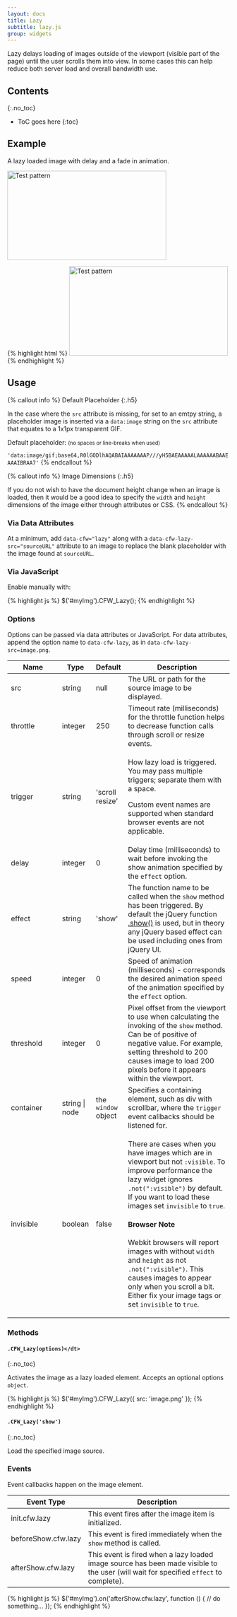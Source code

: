 ```yaml
---
layout: docs
title: Lazy
subtitle: lazy.js
group: widgets
---
```


Lazy delays loading of images outside of the viewport (visible part of the page) until the user scrolls them into view.  In some cases this can help reduce both server load and overall bandwidth use.

## Contents
{:.no_toc}

* ToC goes here
{:toc}

## Example

A lazy loaded image with delay and a fade in animation.

<div class="cf-example">
    <img data-cfw="lazy" data-cfw-lazy-delay="1000" data-cfw-lazy-effect="fadeIn" data-cfw-lazy-speed="1000" data-cfw-lazy-src="{{ site.basurl}}/assets/img/test.gif" width="360" height="202" alt="Test pattern" />
</div>

{% highlight html %}
<img src="" data-cfw="lazy" data-cfw-lazy-delay="1000" data-cfw-lazy-effect="fadeIn" data-cfw-lazy-speed="1000" data-cfw-lazy-src="test.gif" width="360" height="202" alt="Test pattern" />
{% endhighlight %}

## Usage

{% callout info %}
Default Placeholder
{:.h5}

In the case where the `src` attribute is missing, for set to an emtpy string, a placeholder image is inserted via a `data:image` string on the `src` attribute that equates to a 1x1px transparent GIF.

Default placeholder: <small>(no spaces or line-breaks when used)</small>

`'data:image/gif;base64,R0lGODlhAQABAIAAAAAAAP///yH5BAEAAAAALAAAAAABAAEAAAIBRAA7'`
{% endcallout %}

{% callout info %}
Image Dimensions
{:.h5}

If you do not wish to have the document height change when an image is loaded, then it would be a good idea to specify the `width` and `height` dimensions of the image either through attributes or CSS.
{% endcallout %}

### Via Data Attributes

At a minimum, add `data-cfw="lazy"` along with a `data-cfw-lazy-src="sourceURL"` attribute to an image to replace the blank placeholder with the image found at `sourceURL`.

### Via JavaScript

Enable manually with:

{% highlight js %}
$('#myImg').CFW_Lazy();
{% endhighlight %}

### Options

Options can be passed via data attributes or JavaScript. For data attributes, append the option name to `data-cfw-lazy`, as in `data-cfw-lazy-src=image.png`.

<div class="table-responsive">
    <table class="table table-bordered table-striped">
    <thead>
        <tr>
            <th style="width: 100px;">Name</th>
            <th style="width: 50px;">Type</th>
            <th style="width: 50px;">Default</th>
            <th>Description</th>
        </tr>
    </thead>
    <tbody>
        <tr>
            <td>src</td>
            <td>string</td>
            <td>null</td>
            <td>The URL or path for the source image to be displayed.</td>
        </tr>
        <tr>
            <td>throttle</td>
            <td>integer</td>
            <td>250</td>
            <td>Timeout rate (milliseconds) for the throttle function helps to decrease function calls through scroll or resize events.</td>
        </tr>
        <tr>
            <td>trigger</td>
            <td>string</td>
            <td>'scroll resize'</td>
            <td>
                <p>How lazy load is triggered. You may pass multiple triggers; separate them with a space.</p>
                <p>Custom event names are supported when standard browser events are not applicable.</p>
            </td>
        </tr>
        <tr>
            <td>delay</td>
            <td>integer</td>
            <td>0</td>
            <td>Delay time (milliseconds) to wait before invoking the show animation specified by the <code>effect</code> option.</td>
        </tr>
        <tr>
            <td>effect</td>
            <td>string</td>
            <td>'show'</td>
            <td>The function name to be called when the <code>show</code> method has been triggered.  By default the jQuery function <a href="http://api.jquery.com/show/">.show()</a> is used, but in theory any jQuery based effect can be used including ones from jQuery UI.</td>
        </tr>
        <tr>
            <td>speed</td>
            <td>integer</td>
            <td>0</td>
            <td>Speed of animation (milliseconds) - corresponds the desired animation speed of the animation specified by the <code>effect</code> option.</td>
        </tr>
        <tr>
            <td>threshold</td>
            <td>integer</td>
            <td>0</td>
            <td>
                Pixel offset from the viewport to use when calculating the invoking of the <code>show</code> method. Can be of positive of negative value.
                For example, setting threshold to 200 causes image to load 200 pixels before it appears within the viewport.
            </td>
        </tr>
        <tr>
            <td>container</td>
            <td>string | node</td>
            <td>the <code>window</code> object</td>
            <td>Specifies a containing element, such as div with scrollbar, where the <code>trigger</code> event callbacks should be listened for.</td>
        </tr>
        <tr>
            <td>invisible</td>
            <td>boolean</td>
            <td>false</td>
            <td>
                <p>There are cases when you have images which are in viewport but not <code>:visible</code>. To improve performance the lazy widget ignores <code>.not(":visible")</code> by default. If you want to load these images set <code>invisible</code> to <code>true</code>.</p>
                <div class="cf-callout cf-callout-info">
                    <h4>Browser Note</h4>
                    <p>Webkit browsers will report images with without <code>width</code> and <code>height</code> as not <code>.not(":visible")</code>. This causes images to appear only when you scroll a bit. Either fix your image tags or set <code>invisible</code> to <code>true</code>.</p>
                </div>
            </td>
        </tr>
    </tbody>
    </table>
</div> <!-- /.table-responsive -->

### Methods

#### `.CFW_Lazy(options)</dt>`
{:.no_toc}

Activates the image as a lazy loaded element. Accepts an optional options `object`.

{% highlight js %}
$('#myImg').CFW_Lazy({
    src: 'image.png'
});
{% endhighlight %}

#### `.CFW_Lazy('show')`
{:.no_toc}

Load the specified image source.

### Events

Event callbacks happen on the image element.

<div class="table-responsive">
    <table class="table table-bordered table-striped">
    <thead>
        <tr>
            <th style="width: 150px;">Event Type</th>
            <th>Description</th>
        </tr>
    </thead>
    <tbody>
        <tr>
            <td>init.cfw.lazy</td>
            <td>This event fires after the image item is initialized.</td>
        </tr>
        <tr>
            <td>beforeShow.cfw.lazy</td>
            <td>This event is fired immediately when the <code>show</code> method is called.</td>
        </tr>
        <tr>
            <td>afterShow.cfw.lazy</td>
            <td>This event is fired when a lazy loaded image source has been made visible to the user (will wait for specified <code>effect</code> to complete).</td>
        </tr>
        </tbody>
    </table>
</div> <!-- /.table-responsive -->

{% highlight js %}
$('#myImg').on('afterShow.cfw.lazy', function () {
  // do something...
});
{% endhighlight %}